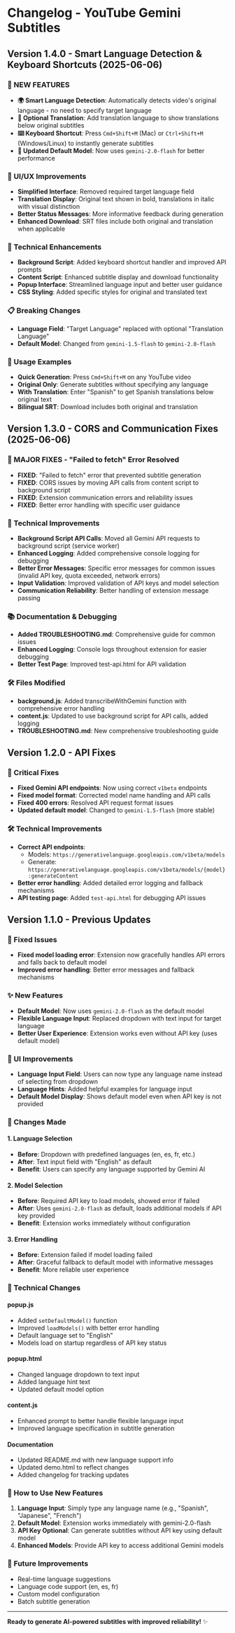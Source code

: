 # Changelog - YouTube Gemini Subtitles

## Version 1.4.0 - Smart Language Detection & Keyboard Shortcuts (2025-06-06)

### 🌟 NEW FEATURES
- **🌍 Smart Language Detection**: Automatically detects video's original language - no need to specify target language
- **🔄 Optional Translation**: Add translation language to show translations below original subtitles
- **⌨️ Keyboard Shortcut**: Press `Cmd+Shift+M` (Mac) or `Ctrl+Shift+M` (Windows/Linux) to instantly generate subtitles
- **🤖 Updated Default Model**: Now uses `gemini-2.0-flash` for better performance

### 🎨 UI/UX Improvements
- **Simplified Interface**: Removed required target language field
- **Translation Display**: Original text shown in bold, translations in italic with visual distinction
- **Better Status Messages**: More informative feedback during generation
- **Enhanced Download**: SRT files include both original and translation when applicable

### 🔧 Technical Enhancements
- **Background Script**: Added keyboard shortcut handler and improved API prompts
- **Content Script**: Enhanced subtitle display and download functionality
- **Popup Interface**: Streamlined language input and better user guidance
- **CSS Styling**: Added specific styles for original and translated text

### 📋 Breaking Changes
- **Language Field**: "Target Language" replaced with optional "Translation Language"
- **Default Model**: Changed from `gemini-1.5-flash` to `gemini-2.0-flash`

### 🚀 Usage Examples
- **Quick Generation**: Press `Cmd+Shift+M` on any YouTube video
- **Original Only**: Generate subtitles without specifying any language
- **With Translation**: Enter "Spanish" to get Spanish translations below original text
- **Bilingual SRT**: Download includes both original and translation

## Version 1.3.0 - CORS and Communication Fixes (2025-06-06)

### 🚨 MAJOR FIXES - "Failed to fetch" Error Resolved
- **FIXED**: "Failed to fetch" error that prevented subtitle generation
- **FIXED**: CORS issues by moving API calls from content script to background script
- **FIXED**: Extension communication errors and reliability issues
- **FIXED**: Better error handling with specific user guidance

### 🔧 Technical Improvements
- **Background Script API Calls**: Moved all Gemini API requests to background script (service worker)
- **Enhanced Logging**: Added comprehensive console logging for debugging
- **Better Error Messages**: Specific error messages for common issues (invalid API key, quota exceeded, network errors)
- **Input Validation**: Improved validation of API keys and model selection
- **Communication Reliability**: Better handling of extension message passing

### 📚 Documentation & Debugging
- **Added TROUBLESHOOTING.md**: Comprehensive guide for common issues
- **Enhanced Logging**: Console logs throughout extension for easier debugging
- **Better Test Page**: Improved test-api.html for API validation

### 🛠️ Files Modified
- **background.js**: Added transcribeWithGemini function with comprehensive error handling
- **content.js**: Updated to use background script for API calls, added logging
- **TROUBLESHOOTING.md**: New comprehensive troubleshooting guide

## Version 1.2.0 - API Fixes

### 🔧 Critical Fixes
- **Fixed Gemini API endpoints**: Now using correct `v1beta` endpoints
- **Fixed model format**: Corrected model name handling and API calls
- **Fixed 400 errors**: Resolved API request format issues
- **Updated default model**: Changed to `gemini-1.5-flash` (more stable)

### 🛠️ Technical Improvements
- **Correct API endpoints**: 
  - Models: `https://generativelanguage.googleapis.com/v1beta/models`
  - Generate: `https://generativelanguage.googleapis.com/v1beta/models/{model}:generateContent`
- **Better error handling**: Added detailed error logging and fallback mechanisms
- **API testing page**: Added `test-api.html` for debugging API issues

## Version 1.1.0 - Previous Updates

### 🔧 Fixed Issues
- **Fixed model loading error**: Extension now gracefully handles API errors and falls back to default model
- **Improved error handling**: Better error messages and fallback mechanisms

### ✨ New Features
- **Default Model**: Now uses `gemini-2.0-flash` as the default model
- **Flexible Language Input**: Replaced dropdown with text input for target language
- **Better User Experience**: Extension works even without API key (uses default model)

### 🎨 UI Improvements
- **Language Input Field**: Users can now type any language name instead of selecting from dropdown
- **Language Hints**: Added helpful examples for language input
- **Default Model Display**: Shows default model even when API key is not provided

### 📝 Changes Made

#### 1. Language Selection
- **Before**: Dropdown with predefined languages (en, es, fr, etc.)
- **After**: Text input field with "English" as default
- **Benefit**: Users can specify any language supported by Gemini AI

#### 2. Model Selection
- **Before**: Required API key to load models, showed error if failed
- **After**: Uses `gemini-2.0-flash` as default, loads additional models if API key provided
- **Benefit**: Extension works immediately without configuration

#### 3. Error Handling
- **Before**: Extension failed if model loading failed
- **After**: Graceful fallback to default model with informative messages
- **Benefit**: More reliable user experience

### 🔄 Technical Changes

#### popup.js
- Added `setDefaultModel()` function
- Improved `loadModels()` with better error handling
- Default language set to "English"
- Models load on startup regardless of API key status

#### popup.html
- Changed language dropdown to text input
- Added language hint text
- Updated default model option

#### content.js
- Enhanced prompt to better handle flexible language input
- Improved language specification in subtitle generation

#### Documentation
- Updated README.md with new language support info
- Updated demo.html to reflect changes
- Added changelog for tracking updates

### 🚀 How to Use New Features

1. **Language Input**: Simply type any language name (e.g., "Spanish", "Japanese", "French")
2. **Default Model**: Extension works immediately with gemini-2.0-flash
3. **API Key Optional**: Can generate subtitles without API key using default model
4. **Enhanced Models**: Provide API key to access additional Gemini models

### 🔮 Future Improvements
- Real-time language suggestions
- Language code support (en, es, fr)
- Custom model configuration
- Batch subtitle generation

---

**Ready to generate AI-powered subtitles with improved reliability!** ✨